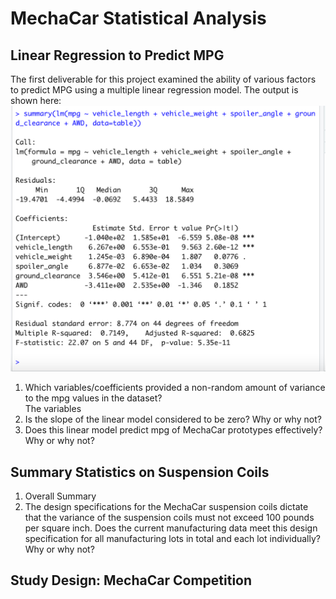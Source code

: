 # MechaCar Statistical Analysis
## Linear Regression to Predict MPG
The first deliverable for this project examined the ability of various factors to predict MPG using a multiple linear regression model. The output is shown here:   
![multiple regression](Images/Deliverable1.png)  
1. Which variables/coefficients provided a non-random amount of variance to the mpg values in the dataset?  
The variables   
3. Is the slope of the linear model considered to be zero? Why or why not?  
4. Does this linear model predict mpg of MechaCar prototypes effectively? Why or why not?  

## Summary Statistics on Suspension Coils
1. Overall Summary  
2. The design specifications for the MechaCar suspension coils dictate that the variance of the suspension coils must not exceed 100 pounds per square inch. Does the current manufacturing data meet this design specification for all manufacturing lots in total and each lot individually? Why or why not?  

## Study Design: MechaCar Competition
